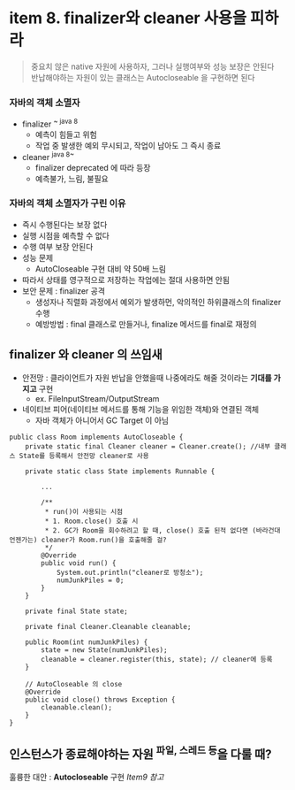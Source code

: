 <h1>item 8. finalizer와 cleaner 사용을 피하라</h1>

> 중요치 않은 native 자원에 사용하자, 그러나 실행여부와 성능 보장은 안된다  
> 반납해야하는 자원이 있는 클래스는 Autocloseable 을 구현하면 된다

<h3>자바의 객체 소멸자</h3>

- finalizer <sup>~ java 8</sup>
  - 예측이 힘들고 위험
  - 작업 중 발생한 예외 무시되고, 작업이 남아도 그 즉시 종료
- cleaner <sup>java 8~</sup>
  - finalizer deprecated 에 따라 등장
  - 예측불가, 느림, 불필요

<h3>자바의 객체 소멸자가 구린 이유</h3>

- 즉시 수행된다는 보장 없다
- 실행 시점을 예측할 수 없다
- 수행 여부 보장 안된다
- 성능 문제
  - AutoCloseable 구현 대비 약 50배 느림
- 따라서 상태를 영구적으로 저장하는 작업에는 절대 사용하면 안됨
- 보안 문제 : finalizer 공격
    - 생성자나 직렬화 과정에서 예외가 발생하먼, 악의적인 하위클래스의 finalizer 수행
    - 예방방법 : final 클래스로 만들거나, finalize 메서드를 final로 재정의



<h2>finalizer 와 cleaner 의 쓰임새</h2>

- 안전망 : 클라이언트가 자원 반납을 안했을때 나중에라도 해줄 것이라는 **기대를 가지고** 구현
  - ex. FileInputStream/OutputStream
- 네이티브 피어(네이티브 메서드를 통해 기능을 위임한 객체)와 연결된 객체
  - 자바 객체가 아니어서 GC Target 이 아님

~~~~
public class Room implements AutoCloseable {
    private static final Cleaner cleaner = Cleaner.create(); //내부 클래스 State를 등록해서 안전망 cleaner로 사용

    private static class State implements Runnable {
        
        ...

        /**
         * run()이 사용되는 시점
         * 1. Room.close() 호출 시
         * 2. GC가 Room을 회수하려고 할 때, close() 호출 된적 없다면 (바라건대 언젠가는) cleaner가 Room.run()을 호출해줄 걸?
         */
        @Override
        public void run() {
            System.out.println("cleaner로 방청소");
            numJunkPiles = 0;
        }
    }

    private final State state;

    private final Cleaner.Cleanable cleanable;

    public Room(int numJunkPiles) {
        state = new State(numJunkPiles);
        cleanable = cleaner.register(this, state); // cleaner에 등록
    }
    
    // AutoCloseable 의 close
    @Override
    public void close() throws Exception {
        cleanable.clean();
    }
}

~~~~

<h2>인스턴스가 종료해야하는 자원 <sup>파일, 스레드 등</sup>을 다룰 때?</h2>

훌륭한 대안 : **Autocloseable** 구현 _Item9 참고_

